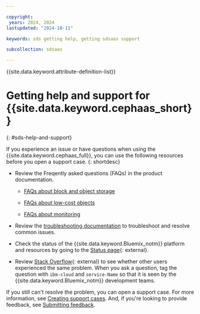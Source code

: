 ```yaml
---

copyright:
 years: 2024, 2024
lastupdated: "2024-10-11"

keywords: sds getting help, getting sdsaas support

subcollection: sdsaas

---
```


{{site.data.keyword.attribute-definition-list}}



# Getting help and support for {{site.data.keyword.cephaas_short}}
{: #sds-help-and-support}

If you experience an issue or have questions when using the {{site.data.keyword.cephaas_full}}, you can use the following resources before you open a support case.
{: shortdesc}

* Review the Freqently asked questions (FAQs) in the product documentation.

   * [FAQs about block and object storage](/docs/sdsaas?topic=sdsaas-faq#block-storage-faq)

   * [FAQs about low-cost objects](/docs/sdsaas?topic=sdsaas-faq#faq-low-cost-objects)

   * [FAQs about monitoring](/docs/sdsaas?topic=sdsaas-faq#faq-monitoring)


* Review the [troubleshooting documentation](/docs/sdsaas?topic=sdsaas-troubleshooting) to troubleshoot and resolve common issues.

* Check the status of the {{site.data.keyword.Bluemix_notm}} platform and resources by going to the [Status page](https://cloud.ibm.com/status){: external}.

* Review [Stack Overflow](https://stackoverflow.com/questions/tagged/ibm-cloud){: external} to see whether other users experienced the same problem. When you ask a question, tag the question with `ibm-cloud` and `service-Name` so that it is seen by the {{site.data.keyword.Bluemix_notm}} development teams.




If you still can't resolve the problem, you can open a support case. For more information, see [Creating support cases](/docs/get-support?topic=get-support-open-case). And, if you're looking to provide feedback, see [Submitting feedback](/docs/overview?topic=overview-feedback).
